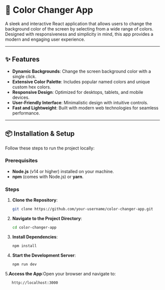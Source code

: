 # 🎨 Color Changer App

A sleek and interactive React application that allows users to change the background color of the screen by selecting from a wide range of colors. Designed with responsiveness and simplicity in mind, this app provides a modern and engaging user experience.

---

## ✨ Features

- **Dynamic Backgrounds**: Change the screen background color with a single click.
- **Extensive Color Palette**: Includes popular named colors and unique custom hex colors.
- **Responsive Design**: Optimized for desktops, tablets, and mobile devices.
- **User-Friendly Interface**: Minimalistic design with intuitive controls.
- **Fast and Lightweight**: Built with modern web technologies for seamless performance.

---

## 📦 Installation & Setup

Follow these steps to run the project locally:

### Prerequisites

- **Node.js** (v14 or higher) installed on your machine.
- **npm** (comes with Node.js) or **yarn**.

### Steps

1. **Clone the Repository**:
   ```bash
   git clone https://github.com/your-username/color-changer-app.git

2. **Navigate to the Project Directory**:
   ```bash
   cd color-changer-app
   ```
3. **Install Dependencies**:
   ```bash
   npm install
   ```
4. **Start the Development Server**:
   ```bash
   npm run dev
   ```
5.**Access the App**:Open your browser and navigate to:
   ```bash
      http://localhost:3000
   ```
